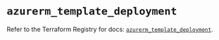 # `azurerm_template_deployment`

Refer to the Terraform Registry for docs: [`azurerm_template_deployment`](https://registry.terraform.io/providers/hashicorp/azurerm/3.114.0/docs/resources/template_deployment).
